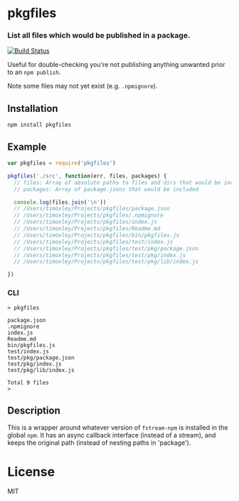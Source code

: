 # pkgfiles

### List all files which would be published in a package.

[![Build Status](https://travis-ci.org/timoxley/pkgfiles.svg)](https://travis-ci.org/timoxley/pkgfiles)

Useful for double-checking you're not publishing anything
unwanted prior to an `npm publish`.

Note some files may not yet exist (e.g. `.npmignore`).

## Installation

```
npm install pkgfiles
```

## Example

```js
var pkgfiles = require('pkgfiles')

pkgfiles('./src', function(err, files, packages) {
  // files: Array of absolute paths to files and dirs that would be included
  // packages: Array of package.jsons that would be included

  console.log(files.join('\n'))
  // /Users/timoxley/Projects/pkgfiles/package.json
  // /Users/timoxley/Projects/pkgfiles/.npmignore
  // /Users/timoxley/Projects/pkgfiles/index.js
  // /Users/timoxley/Projects/pkgfiles/Readme.md
  // /Users/timoxley/Projects/pkgfiles/bin/pkgfiles.js
  // /Users/timoxley/Projects/pkgfiles/test/index.js
  // /Users/timoxley/Projects/pkgfiles/test/pkg/package.json
  // /Users/timoxley/Projects/pkgfiles/test/pkg/index.js
  // /Users/timoxley/Projects/pkgfiles/test/pkg/lib/index.js

})
```

### CLI

```
> pkgfiles

package.json
.npmignore
index.js
Readme.md
bin/pkgfiles.js
test/index.js
test/pkg/package.json
test/pkg/index.js
test/pkg/lib/index.js

Total 9 files
>
```

## Description

This is a wrapper around whatever version of `fstream-npm` is installed in
the global `npm`. It has an async callback interface (instead of a
stream), and keeps the original path (instead of nesting paths in
'package').

# License

MIT
